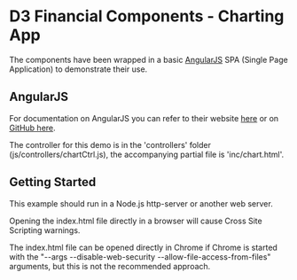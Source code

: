 D3 Financial Components - Charting App
===============================================

The components have been wrapped in a basic [AngularJS](https://angularjs.org/) SPA (Single Page Application) to demonstrate their use. 

AngularJS
---------------------

For documentation on AngularJS you can refer to their website [here](https://angularjs.org/) or on [GitHub here](https://github.com/angular/angular.js).

The controller for this demo is in the 'controllers' folder (js/controllers/chartCtrl.js), the accompanying partial file is 'inc/chart.html'.

Getting Started
---------------

This example should run in a Node.js http-server or another web server. 

Opening the index.html file directly in a browser will cause Cross Site Scripting warnings.

The index.html file can be opened directly in Chrome if Chrome is started with the "--args --disable-web-security --allow-file-access-from-files" arguments, but this is not the recommended approach.